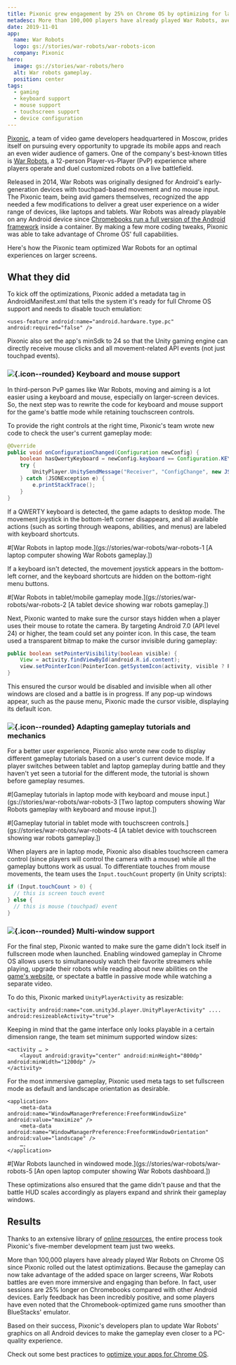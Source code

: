 ```yaml
---
title: Pixonic grew engagement by 25% on Chrome OS by optimizing for large screens
metadesc: More than 100,000 players have already played War Robots, averaging longer sessions on Chromebooks compared other Android devices, thanks to just two weeks time of a five member team.
date: 2019-11-01
app:
  name: War Robots
  logo: gs://stories/war-robots/war-robots-icon
  company: Pixonic
hero:
  image: gs://stories/war-robots/hero
  alt: War robots gameplay.
  position: center
tags:
  - gaming
  - keyboard support
  - mouse support
  - touchscreen support
  - device configuration
---
```


[Pixonic](https://play.google.com/store/apps/details?id=com.pixonic.wwr), a team of video game developers headquartered in Moscow, prides itself on pursuing every opportunity to upgrade its mobile apps and reach an even wider audience of gamers. One of the company's best-known titles is [War Robots](https://play.google.com/store/apps/details?id=com.pixonic.wwr&hl=en_US), a 12-person Player-vs-Player (PvP) experience where players operate and duel customized robots on a live battlefield.

Released in 2014, War Robots was originally designed for Android's early-generation devices with touchpad-based movement and no mouse input. The Pixonic team, being avid gamers themselves, recognized the app needed a few modifications to deliver a great user experience on a wider range of devices, like laptops and tablets. War Robots was already playable on any Android device since [Chromebooks run a full version of the Android framework](/{{locale.code}}/posts/expand-your-app-beyond-mobile-to-reach-android-users-at-large) inside a container. By making a few more coding tweaks, Pixonic was able to take advantage of Chrome OS' full capabilities.

Here's how the Pixonic team optimized War Robots for an optimal experiences on larger screens.

## What they did

To kick off the optimizations, Pixonic added a metadata tag in AndroidManifest.xml that tells the system it's ready for full Chrome OS support and needs to disable touch emulation:

```markup
<uses-feature android:name="android.hardware.type.pc" android:required="false" />
```

Pixonic also set the app's minSdk to 24 so that the Unity gaming engine can directly receive mouse clicks and all movement-related API events (not just touchpad events).

### ![](/images/icons/keyboard.png){.icon--rounded} Keyboard and mouse support

In third-person PvP games like War Robots, moving and aiming is a lot easier using a keyboard and mouse, especially on larger-screen devices. So, the next step was to rewrite the code for keyboard and mouse support for the game's battle mode while retaining touchscreen controls.

To provide the right controls at the right time, Pixonic's team wrote new code to check the user's current gameplay mode:

```java
@Override
public void onConfigurationChanged(Configuration newConfig) {
    boolean hasQwertyKeyboard = newConfig.keyboard == Configuration.KEYBOARD_QWERTY && newConfig.hardKeyboardHidden == Configuration.HARDKEYBOARDHIDDEN_NO;
    try {
        UnityPlayer.UnitySendMessage("Receiver", "ConfigChange", new JSONObject().put("keyboard", hasQwertyKeyboard).toString());
    } catch (JSONException e) {
        e.printStackTrace();
    }
}
```

If a QWERTY keyboard is detected, the game adapts to desktop mode. The movement joystick in the bottom-left corner disappears, and all available actions (such as sorting through weapons, abilities, and menus) are labeled with keyboard shortcuts.

#[War Robots in laptop mode.](gs://stories/war-robots/war-robots-1 [A laptop computer showing War Robots gameplay.])

If a keyboard isn't detected, the movement joystick appears in the bottom-left corner, and the keyboard shortcuts are hidden on the bottom-right menu buttons.

#[War Robots in tablet/mobile gameplay mode.](gs://stories/war-robots/war-robots-2 [A tablet device showing war robots gameplay.])

Next, Pixonic wanted to make sure the cursor stays hidden when a player uses their mouse to rotate the camera. By targeting Android 7.0 (API level 24) or higher, the team could set any pointer icon. In this case, the team used a transparent bitmap to make the cursor invisible during gameplay:

```java
public boolean setPointerVisibility(boolean visible) {
    View = activity.findViewById(android.R.id.content);
    view.setPointerIcon(PointerIcon.getSystemIcon(activity, visible ? PointerIcon.TYPE_DEFAULT : PointerIcon.TYPE_NULL));
}
```

This ensured the cursor would be disabled and invisible when all other windows are closed and a battle is in progress. If any pop-up windows appear, such as the pause menu, Pixonic made the cursor visible, displaying its default icon.

### ![](/images/icons/videogame.png){.icon--rounded} Adapting gameplay tutorials and mechanics

For a better user experience, Pixonic also wrote new code to display different gameplay tutorials based on a user's current device mode. If a player switches between tablet and laptop gameplay during battle and they haven't yet seen a tutorial for the different mode, the tutorial is shown before gameplay resumes.

#[Gameplay tutorials in laptop mode with keyboard and mouse input.](gs://stories/war-robots/war-robots-3 [Two laptop computers showing War Robots gameplay with keyboard and mouse input.])

#[Gameplay tutorial in tablet mode with touchscreen controls.](gs://stories/war-robots/war-robots-4 [A tablet device with touchscreen showing war robots gameplay.])

When players are in laptop mode, Pixonic also disables touchscreen camera control (since players will control the camera with a mouse) while all the gameplay buttons work as usual. To differentiate touches from mouse movements, the team uses the `Input.touchCount` property (in Unity scripts):

```java
if (Input.touchCount > 0) {
  // this is screen touch event
} else {
  // this is mouse (touchpad) event
}
```

### ![](/images/icons/dynamic_feed.png){.icon--rounded} Multi-window support

For the final step, Pixonic wanted to make sure the game didn't lock itself in fullscreen mode when launched. Enabling windowed gameplay in Chrome OS allows users to simultaneously watch their favorite streamers while playing, upgrade their robots while reading about new abilities on the [game's website](https://warrobots.com/), or spectate a battle in passive mode while watching a separate video.

To do this, Pixonic marked `UnityPlayerActivity` as resizable:

```markup
<activity android:name="com.unity3d.player.UnityPlayerActivity" ....
android:resizeableActivity="true">
```

Keeping in mind that the game interface only looks playable in a certain dimension range, the team set minimum supported window sizes:

```markup
<activity … >
    <layout android:gravity="center" android:minHeight="800dp" android:minWidth="1200dp" />
</activity>
```

For the most immersive gameplay, Pixonic used meta tags to set fullscreen mode as default and landscape orientation as desirable.

```markup
<application>
    <meta-data android:name="WindowManagerPreference:FreeformWindowSize" android:value="maximize" />
    <meta-data android:name="WindowManagerPreference:FreeformWindowOrientation" android:value="landscape" />
    ….
</application>
```

#[War Robots launched in windowed mode.](gs://stories/war-robots/war-robots-5 [An open laptop computer showing War Robots dashboard.])

These optimizations also ensured that the game didn't pause and that the battle HUD scales accordingly as players expand and shrink their gameplay windows.

## Results

Thanks to an extensive library of [online resources](/{{locale.code}}/android/), the entire process took Pixonic's five-member development team just two weeks.

More than 100,000 players have already played War Robots on Chrome OS since Pixonic rolled out the latest optimizations. Because the gameplay can now take advantage of the added space on larger screens, War Robots battles are even more immersive and engaging than before. In fact, user sessions are 25% longer on Chromebooks compared with other Android devices. Early feedback has been incredibly positive, and some players have even noted that the Chromebook-optimized game runs smoother than BlueStacks' emulator.

Based on their success, Pixonic's developers plan to update War Robots' graphics on all Android devices to make the gameplay even closer to a PC-quality experience.

Check out some best practices to [optimize your apps for Chrome OS](/{{locale.code}}/android/optimizing).
